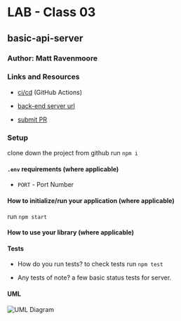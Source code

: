 # LAB - Class 03

## basic-api-server 

### Author: Matt Ravenmoore

### Links and Resources

- [ci/cd](https://github.com/ravenmoore-401-JS/basic-api-server/actions) (GitHub Actions)
- [back-end server url](https://rm-basic-api-server.herokuapp.com/)

- [submit PR](https://github.com/ravenmoore-401-JS/basic-api-server/pull/3)

### Setup

clone down the project from github
run `npm i`

#### `.env` requirements (where applicable)

- `PORT` - Port Number

#### How to initialize/run your application (where applicable)

run `npm start`

#### How to use your library (where applicable)

#### Tests

- How do you run tests?
to check tests run `npm test`

- Any tests of note?
a few basic status tests for server.



#### UML

![UML Diagram](uml-lab03.jpg)

